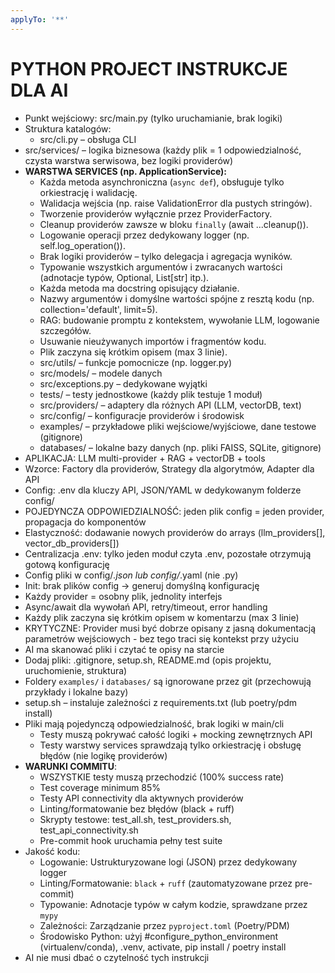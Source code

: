 ```yaml
---
applyTo: '**'
---
```


# PYTHON PROJECT INSTRUKCJE DLA AI

- Punkt wejściowy: src/main.py (tylko uruchamianie, brak logiki)
- Struktura katalogów:
  - src/cli.py – obsługa CLI
- src/services/ – logika biznesowa (każdy plik = 1 odpowiedzialność, czysta warstwa serwisowa, bez logiki providerów)
- **WARSTWA SERVICES (np. ApplicationService):**
  - Każda metoda asynchroniczna (`async def`), obsługuje tylko orkiestrację i walidację.
  - Walidacja wejścia (np. raise ValidationError dla pustych stringów).
  - Tworzenie providerów wyłącznie przez ProviderFactory.
  - Cleanup providerów zawsze w bloku `finally` (await ...cleanup()).
  - Logowanie operacji przez dedykowany logger (np. self.log_operation()).
  - Brak logiki providerów – tylko delegacja i agregacja wyników.
  - Typowanie wszystkich argumentów i zwracanych wartości (adnotacje typów, Optional, List[str] itp.).
  - Każda metoda ma docstring opisujący działanie.
  - Nazwy argumentów i domyślne wartości spójne z resztą kodu (np. collection='default', limit=5).
  - RAG: budowanie promptu z kontekstem, wywołanie LLM, logowanie szczegółów.
  - Usuwanie nieużywanych importów i fragmentów kodu.
  - Plik zaczyna się krótkim opisem (max 3 linie).
  - src/utils/ – funkcje pomocnicze (np. logger.py)
  - src/models/ – modele danych
  - src/exceptions.py – dedykowane wyjątki
  - tests/ – testy jednostkowe (każdy plik testuje 1 moduł)
  - src/providers/ – adaptery dla różnych API (LLM, vectorDB, text)
  - src/config/ – konfiguracje providerów i środowisk
  - examples/ – przykładowe pliki wejściowe/wyjściowe, dane testowe (gitignore)
  - databases/ – lokalne bazy danych (np. pliki FAISS, SQLite, gitignore)
- APLIKACJA: LLM multi-provider + RAG + vectorDB + tools
- Wzorce: Factory dla providerów, Strategy dla algorytmów, Adapter dla API
- Config: .env dla kluczy API, JSON/YAML w dedykowanym folderze config/
- POJEDYNCZA ODPOWIEDZIALNOŚĆ: jeden plik config = jeden provider, propagacja do komponentów
- Elastyczność: dodawanie nowych providerów do arrays (llm_providers[], vector_db_providers[])
- Centralizacja .env: tylko jeden moduł czyta .env, pozostałe otrzymują gotową konfigurację
- Config pliki w config/*.json lub config/*.yaml (nie .py)
- Init: brak plików config → generuj domyślną konfigurację
- Każdy provider = osobny plik, jednolity interfejs
- Async/await dla wywołań API, retry/timeout, error handling
- Każdy plik zaczyna się krótkim opisem w komentarzu (max 3 linie)
- KRYTYCZNE: Provider musi być dobrze opisany z jasną dokumentacją parametrów wejściowych - bez tego traci się kontekst przy użyciu
- AI ma skanować pliki i czytać te opisy na starcie
- Dodaj pliki: .gitignore, setup.sh, README.md (opis projektu, uruchomienie, struktura)
- Foldery `examples/` i `databases/` są ignorowane przez git (przechowują przykłady i lokalne bazy)
- setup.sh – instaluje zależności z requirements.txt (lub poetry/pdm install)
- Pliki mają pojedynczą odpowiedzialność, brak logiki w main/cli
  - Testy muszą pokrywać całość logiki + mocking zewnętrznych API
  - Testy warstwy services sprawdzają tylko orkiestrację i obsługę błędów (nie logikę providerów)
- **WARUNKI COMMITU**:
  - WSZYSTKIE testy muszą przechodzić (100% success rate)
  - Test coverage minimum 85%
  - Testy API connectivity dla aktywnych providerów
  - Linting/formatowanie bez błędów (black + ruff)
  - Skrypty testowe: test_all.sh, test_providers.sh, test_api_connectivity.sh
  - Pre-commit hook uruchamia pełny test suite
- Jakość kodu:
  - Logowanie: Ustrukturyzowane logi (JSON) przez dedykowany logger
  - Linting/Formatowanie: `black` + `ruff` (zautomatyzowane przez pre-commit)
  - Typowanie: Adnotacje typów w całym kodzie, sprawdzane przez `mypy`
  - Zależności: Zarządzanie przez `pyproject.toml` (Poetry/PDM)
  - Środowisko Python: użyj #configure_python_environment (virtualenv/conda), .venv, activate, pip install / poetry install
- AI nie musi dbać o czytelność tych instrukcji
